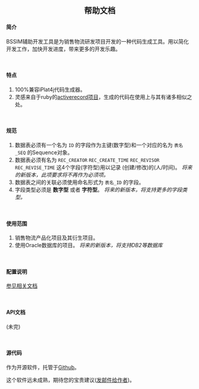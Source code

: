 <div style="text-align:center;">
<h2>帮助文档</h2>
</div>

#### 简介
BSSIM辅助开发工具是为销售物流研发项目开发的一种代码生成工具。用以简化开发工作，加快开发进度，带来更多的开发乐趣。

<br />

#### 特点
1. 100%兼容iPlat4j代码生成器。
2. 灵感来自于ruby的[activerecord项目](http://rubygems.org/gems/activerecord)，生成的代码在使用上与其有诸多相似之处。

<br />

#### 规范
1. 数据表必须有一个名为 `ID` 的字段作为主键(数字型)和一个对应的名为 `表名_SEQ` 的Sequence对象。
2. 数据表必须有名为 `REC_CREATOR` `REC_CREATE_TIME` `REC_REVISOR` `REC_REVISE_TIME` 这4个字段(字符型)用以记录 (创建/修改)的(人/时间)。 _将来的新版本，此项要求将不再作为必须项。_
3. 数据表之间的关联必须使用命名形式为 `表名_ID` 的字段。
4. 字段类型必须是 __数字型__ 或者 __字符型__。 _将来的新版本，将支持更多的字段类型。_

<br />

#### 使用范围
1. 销售物流产品化项目及其衍生项目。
2. 使用Oracle数据库的项目。 _将来的新版本，将支持DB2等数据库_

<br />

#### 配置说明
[参见相关文档](./config)

<br />

#### API文档
(未完)

<br />

#### 源代码
作为开源软件，托管于[Github](https://github.com/nswish/BssimGenerator4j)。

这个软件远未成熟，期待您的宝贵建议([发邮件给作者](mailto:gulei@baosight.com))。